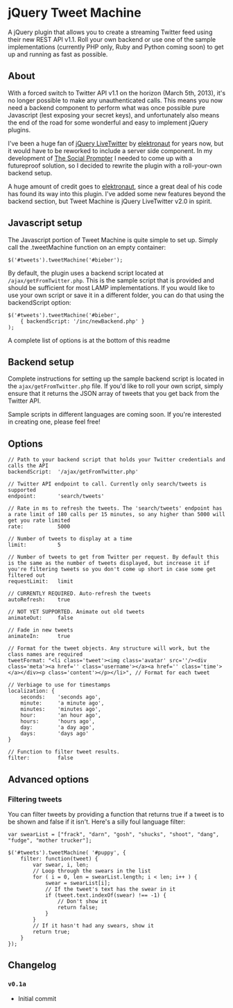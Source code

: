 # jQuery Tweet Machine
A jQuery plugin that allows you to create a streaming Twitter feed using their new REST API v1.1. Roll your own backend or use one of the sample implementations (currently PHP only, Ruby and Python coming soon) to get up and running as fast as possible.

## About
With a forced switch to Twitter API v1.1 on the horizon (March 5th, 2013), it's no longer possible to make any unauthenticated calls. This means you now need a backend component to perform what was once possible pure Javascript (lest exposing your secret keys), and unfortunately also means the end of the road for some wonderful and easy to implement jQuery plugins.

I've been a huge fan of [jQuery LiveTwitter](http://elektronaut.github.com/jquery.livetwitter/) by [elektronaut](https://github.com/elektronaut) for years now, but it would have to be reworked to include a server side component. In my development of [The Social Prompter](http://thesocialprompter.com/) I needed to come up with a futureproof solution, so I decided to rewrite the plugin with a roll-your-own backend setup.

A huge amount of credit goes to [elektronaut](https://github.com/elektronaut), since a great deal of his code has found its way into this plugin. I've added some new features beyond the backend section, but Tweet Machine is jQuery LiveTwitter v2.0 in spirit.

## Javascript setup
The Javascript portion of Tweet Machine is quite simple to set up. Simply call the .tweetMachine function on an empty container:

    $('#tweets').tweetMachine('#bieber');

By default, the plugin uses a backend script located at `/ajax/getFromTwitter.php`. This is the sample script that is provided and should be sufficient for most LAMP implementations. If you would like to use your own script or save it in a different folder, you can do that using the backendScript option:

    $('#tweets').tweetMachine('#bieber',
        { backendScript: '/inc/newBackend.php' }
    );

A complete list of options is at the bottom of this readme

## Backend setup
Complete instructions for setting up the sample backend script is located in the `ajax/getFromTwitter.php` file. If you'd like to roll your own script, simply ensure that it returns the JSON array of tweets that you get back from the Twitter API.

Sample scripts in different languages are coming soon. If you're interested in creating one, please feel free!

## Options
    // Path to your backend script that holds your Twitter credentials and calls the API
    backendScript:  '/ajax/getFromTwitter.php'

    // Twitter API endpoint to call. Currently only search/tweets is supported
    endpoint:       'search/tweets'

    // Rate in ms to refresh the tweets. The 'search/tweets' endpoint has a rate limit of 180 calls per 15 minutes, so any higher than 5000 will get you rate limited
    rate:           5000

    // Number of tweets to display at a time
    limit:          5

    // Number of tweets to get from Twitter per request. By default this is the same as the number of tweets displayed, but increase it if you're filtering tweets so you don't come up short in case some get filtered out
    requestLimit:   limit          

    // CURRENTLY REQUIRED. Auto-refresh the tweets
    autoRefresh:    true

    // NOT YET SUPPORTED. Animate out old tweets
    animateOut:     false

    // Fade in new tweets
    animateIn:      true 

    // Format for the tweet objects. Any structure will work, but the class names are required
    tweetFormat: "<li class='tweet'><img class='avatar' src=''/><div class='meta'><a href='' class='username'></a><a href='' class='time'></a></div><p class='content'></p></li>", // Format for each tweet

    // Verbiage to use for timestamps
    localization: { 
        seconds:    'seconds ago',
        minute:     'a minute ago',
        minutes:    'minutes ago',
        hour:       'an hour ago',
        hours:      'hours ago',
        day:        'a day ago',
        days:       'days ago'
    }

    // Function to filter tweet results. 
    filter:         false

## Advanced options

### Filtering tweets

You can filter tweets by providing a function that returns true if a tweet is to be shown and false if it isn't. Here's a silly foul language filter:

    var swearList = ["frack", "darn", "gosh", "shucks", "shoot", "dang", "fudge", "mother trucker"];

    $('#tweets').tweetMachine( '#puppy', {
        filter: function(tweet) {
            var swear, i, len;
            // Loop through the swears in the list
            for ( i = 0, len = swearList.length; i < len; i++ ) {
                swear = swearList[i];
                // If the tweet's text has the swear in it
                if (tweet.text.indexOf(swear) !== -1) {
                    // Don't show it
                    return false;
                }
            }
            // If it hasn't had any swears, show it
            return true;
        }
    });

## Changelog

### `v0.1a`

- Initial commit
